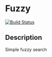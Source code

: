 # Fuzzy

[![Build Status](https://travis-ci.com/ktfth/node-fuzzy.svg?branch=master)](https://travis-ci.com/ktfth/node-fuzzy)

## Description

Simple fuzzy search
